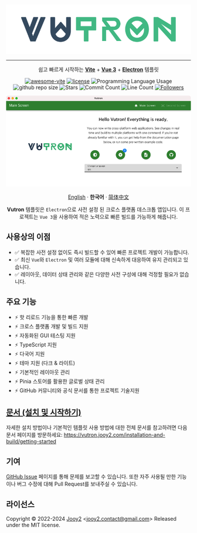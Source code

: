 <div align="center">

![vutron-logo](src/renderer/public/images/vutron-logo.webp)

---

쉽고 빠르게 시작하는 **[Vite](https://vitejs.dev)** + **[Vue 3](https://vuejs.org)** + **[Electron](https://www.electronjs.org)** 템플릿

[![awesome-vite](https://awesome.re/mentioned-badge.svg)](https://github.com/vitejs/awesome-vite) [![license](https://img.shields.io/badge/license-MIT-blue.svg)](https://github.com/jooy2/vutron/blob/master/LICENSE) ![Programming Language Usage](https://img.shields.io/github/languages/top/jooy2/vutron) ![github repo size](https://img.shields.io/github/repo-size/jooy2/vutron) ![Stars](https://img.shields.io/github/stars/jooy2/vutron?style=social) ![Commit Count](https://img.shields.io/github/commit-activity/y/jooy2/vutron) ![Line Count](https://img.shields.io/tokei/lines/github/jooy2/vutron) [![Followers](https://img.shields.io/github/followers/jooy2?style=social)](https://github.com/jooy2)

![vutron-logo](.github/resources/vutron-sample.webp)

[English](https://github.com/jooy2/vutron/blob/master/README.md) · **한국어** · [简体中文](https://github.com/jooy2/vutron/blob/master/README.zh-CN.md)

**Vutron** 템플릿은 `Electron`으로 사전 설정 된 크로스 플랫폼 데스크톱 앱입니다. 이 프로젝트는 `Vue 3`을 사용하여 적은 노력으로 빠른 빌드를 가능하게 해줍니다.

</div>

## 사용상의 이점

- ✅ 복잡한 사전 설정 없이도 즉시 빌드할 수 있어 빠른 프로젝트 개발이 가능합니다.
- ✅ 최신 `Vue`와 `Electron` 및 여러 모듈에 대해 신속하게 대응하여 유지 관리되고 있습니다.
- ✅ 레이아웃, 데이터 상태 관리와 같은 다양한 사전 구성에 대해 걱정할 필요가 없습니다.

## 주요 기능

- ⚡️ 핫 리로드 기능을 통한 빠른 개발
- ⚡️ 크로스 플랫폼 개발 및 빌드 지원
- ⚡️ 자동화된 GUI 테스팅 지원
- ⚡️ TypeScript 지원
- ⚡️ 다국어 지원
- ⚡️ 테마 지원 (다크 & 라이트)
- ⚡️ 기본적인 레이아웃 관리
- ⚡️ Pinia 스토어를 활용한 글로벌 상태 관리
- ⚡️ GitHub 커뮤니티와 공식 문서를 통한 프로젝트 기술지원

## [문서 (설치 및 시작하기)](https://vutron.jooy2.com/installation-and-build/getting-started)

자세한 설치 방법이나 기본적인 템플릿 사용 방법에 대한 전체 문서를 참고하려면 다음 문서 페이지를 방문하세요: https://vutron.jooy2.com/installation-and-build/getting-started

## 기여

[GitHub Issue](https://github.com/jooy2/vutron/issues) 페이지를 통해 문제를 보고할 수 있습니다. 또한 자주 사용될 만한 기능이나 버그 수정에 대해 Pull Request를 보내주실 수 있습니다.

## 라이선스

Copyright © 2022-2024 [Jooy2](https://jooy2.com) <[jooy2.contact@gmail.com](mailto:jooy2.contact@gmail.com)> Released under the MIT license.
